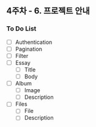 ## 4주차 - 6. 프로젝트 안내

### To Do List

-   [ ] Authentication
-   [ ] Pagination
-   [ ] Filter
-   [ ] Essay
    -   [ ] Title
    -   [ ] Body
-   [ ] Album
    -   [ ] Image
    -   [ ] Description
-   [ ] Files
    -   [ ] File
    -   [ ] Description
